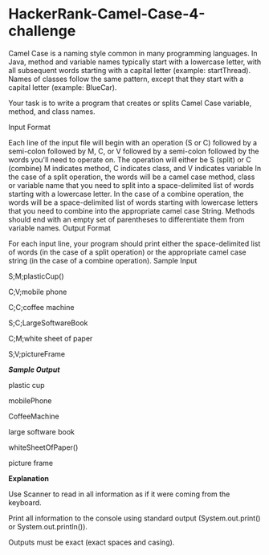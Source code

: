 # HackerRank-Camel-Case-4-challenge
Camel Case is a naming style common in many programming languages. In Java, method and variable names typically start with a lowercase letter, with all subsequent words starting with a capital letter (example: startThread). Names of classes follow the same pattern, except that they start with a capital letter (example: BlueCar).

Your task is to write a program that creates or splits Camel Case variable, method, and class names.

Input Format

Each line of the input file will begin with an operation (S or C) followed by a semi-colon followed by M, C, or V followed by a semi-colon followed by the words you'll need to operate on.
The operation will either be S (split) or C (combine)
M indicates method, C indicates class, and V indicates variable
In the case of a split operation, the words will be a camel case method, class or variable name that you need to split into a space-delimited list of words starting with a lowercase letter.
In the case of a combine operation, the words will be a space-delimited list of words starting with lowercase letters that you need to combine into the appropriate camel case String. Methods should end with an empty set of parentheses to differentiate them from variable names.
Output Format

For each input line, your program should print either the space-delimited list of words (in the case of a split operation) or the appropriate camel case string (in the case of a combine operation).
Sample Input

S;M;plasticCup()

C;V;mobile phone

C;C;coffee machine

S;C;LargeSoftwareBook

C;M;white sheet of paper

S;V;pictureFrame

***Sample Output***

plastic cup

mobilePhone

CoffeeMachine

large software book

whiteSheetOfPaper()

picture frame

**Explanation**

Use Scanner to read in all information as if it were coming from the keyboard.

Print all information to the console using standard output (System.out.print() or System.out.println()).

Outputs must be exact (exact spaces and casing).
